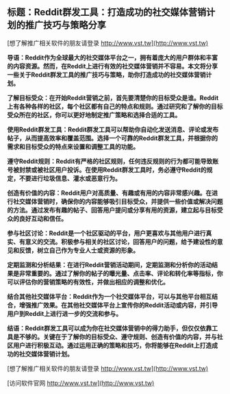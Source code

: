 ## **标题：Reddit群发工具：打造成功的社交媒体营销计划的推广技巧与策略分享**

[想了解推广相关软件的朋友请登录 http://www.vst.tw](http://www.vst.tw)

**导语：Reddit作为全球最大的社交媒体平台之一，拥有着庞大的用户群体和丰富的内容资源。然而，在Reddit上进行有效的社交媒体营销并不容易。本文将分享一些关于Reddit群发工具的推广技巧与策略，助你打造成功的社交媒体营销计划。**

**了解目标受众：在开始Reddit营销之前，首先要清楚你的目标受众是谁。Reddit上有各种各样的社区，每个社区都有自己的特点和规则。通过研究和了解你的目标受众所在的社区，你可以更好地制定推广策略和选择合适的工具。**

**使用Reddit群发工具：Reddit群发工具可以帮助你自动化发送消息、评论或发布帖子，从而提高效率和覆盖范围。选择一个可靠的Reddit群发工具，并根据你的需求和目标受众的特点来设置和调整工具的功能。**

**遵守Reddit规则：Reddit有严格的社区规则，任何违反规则的行为都可能导致账号被封禁或被社区用户投诉。在使用Reddit群发工具时，务必遵守Reddit的规定，不要进行垃圾信息、灌水或恶意行为。**

**创造有价值的内容：Reddit用户对高质量、有趣或有用的内容非常感兴趣。在进行社交媒体营销时，确保你的内容能够吸引目标受众，并提供一些价值或解决问题的方法。通过发布有趣的帖子、回答用户提问或分享有用的资源，建立起与目标受众的良好互动和信任。**

**参与社区讨论：Reddit是一个社区驱动的平台，用户更喜欢与其他用户进行真实、有意义的交流。积极参与相关的社区讨论，回答用户的问题，给予建设性的意见和反馈，树立自己作为专业人士或资源的形象。**

**定期监测和分析结果：在进行Reddit营销活动期间，定期监测和分析你的活动结果是非常重要的。通过了解你的帖子的曝光量、点击率、评论和转化率等指标，你可以评估你的营销策略的有效性，并做出相应的调整和优化。**

**结合其他社交媒体平台：Reddit作为一个社交媒体平台，可以与其他平台相互结合，增强推广效果。在其他社交媒体平台上宣传你的Reddit活动或内容，并引导用户到Reddit上进行进一步的交流和参与。**

**结语：Reddit群发工具可以成为你在社交媒体营销中的得力助手，但仅仅依靠工具是不够的。关键在于了解你的目标受众、遵守规则、创造有价值的内容，并与社区用户进行积极互动。通过运用正确的策略和技巧，你将能够在Reddit上打造成功的社交媒体营销计划。**

[想了解推广相关软件的朋友请登录 http://www.vst.tw](http://www.vst.tw)


[访问软件官网 http://www.vst.tw](http://www.vst.tw)
